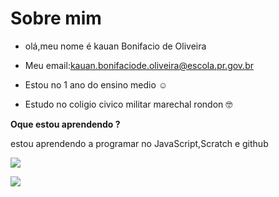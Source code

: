 # Sobre mim

- olá,meu nome é kauan Bonifacio de Oliveira

- Meu email:kauan.bonifaciode.oliveira@escola.pr.gov.br

- Estou no 1 ano do ensino medio :relaxed:

- Estudo no coligio civico militar marechal rondon :nerd_face:	

**Oque estou aprendendo ?**

estou aprendendo a programar no JavaScript,Scratch e github

![](https://img.shields.io/badge/Scratch-4D97FF?style=for-the-badge&logo=Scratch&logoColor=white)

![](https://img.shields.io/badge/JavaScript-323330?style=for-the-badge&logo=javascript&logoColor=F7DF1E)
